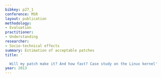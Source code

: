 ```yaml
---
bibkey: p27_1
conference: MSR
layout: publication
methodology:
- Evaluation
practitioner:
- Understanding
researcher:
- Socio-technical effects
summary: Estimation of acceptable patches
title: '

  Will my patch make it? And how fast? Case study on the Linux kernel'
year: 2013
---
```

